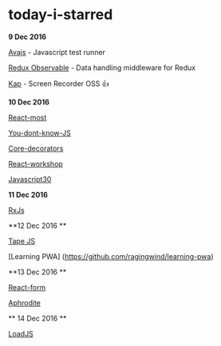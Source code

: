 # today-i-starred

**9 Dec 2016**

[Avajs](https://github.com/avajs/ava) - Javascript test runner

[Redux Observable](https://github.com/redux-observable/redux-observable) - Data handling middleware for Redux 

[Kap](https://github.com/wulkano/kap) - Screen Recorder OSS :+1:

**10 Dec 2016**

[React-most](https://github.com/reactive-react/react-most)

[You-dont-know-JS](https://github.com/getify/You-Dont-Know-JS)

[Core-decorators](https://github.com/jayphelps/core-decorators.js)

[React-workshop](https://github.com/mzabriskie/react-workshop)

[Javascript30](https://github.com/wesbos/JavaScript30)


**11 Dec 2016**

[RxJs](https://github.com/Reactive-Extensions/RxJS)


**12 Dec 2016 **

[Tape JS](https://github.com/substack/tape)

[Learning PWA] (https://github.com/ragingwind/learning-pwa)


**13 Dec 2016 **

[React-form](https://github.com/tannerlinsley/react-form)

[Aphrodite](https://github.com/Khan/aphrodite)



** 14 Dec 2016 **

[LoadJS](https://github.com/muicss/loadjs)

